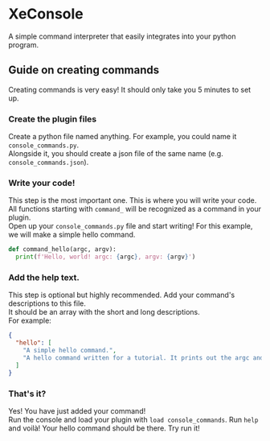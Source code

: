 # XeConsole

A simple command interpreter that easily integrates into your python program.

## Guide on creating commands
Creating commands is very easy! It should only take you 5 minutes to set up.

### Create the plugin files
Create a python file named anything. For example, you could name it `console_commands.py`.\
Alongside it, you should create a json file of the same name (e.g. `console_commands.json`).

### Write your code!
This step is the most important one. This is where you will write your code.\
All functions starting with `command_` will be recognized as a command in your plugin.\
Open up your `console_commands.py` file and start writing! For this example, we will make a simple hello command.
```python
def command_hello(argc, argv):
  print(f'Hello, world! argc: {argc}, argv: {argv}')
```

### Add the help text.
This step is optional but highly recommended. Add your command's descriptions to this file.\
It should be an array with the short and long descriptions.\
For example:
```json
{
  "hello": [
    "A simple hello command.",
    "A hello command written for a tutorial. It prints out the argc and argv values."
  ]
}
```

### That's it?
Yes! You have just added your command!\
Run the console and load your plugin with `load console_commands`.
Run `help` and voilà! Your hello command should be there. Try run it!

